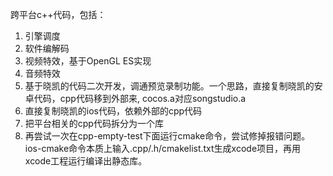 跨平台c++代码，包括：
1. 引擎调度
2. 软件编解码
3. 视频特效，基于OpenGL ES实现
4. 音频特效
5. 基于晓凯的代码二次开发，调通预览录制功能。一个思路，直接复制晓凯的安卓代码，cpp代码移到外部来, cocos.a对应songstudio.a
6. 直接复制晓凯的ios代码，依赖外部的cpp代码
7. 把平台相关的cpp代码拆分为一个库
8. 再尝试一次在cpp-empty-test下面运行cmake命令，尝试修掉报错问题。ios-cmake命令本质上输入.cpp/.h/cmakelist.txt生成xcode项目，再用xcode工程运行编译出静态库。